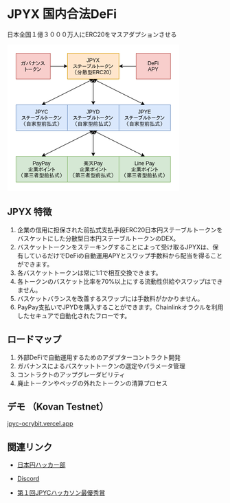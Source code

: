 # JPYX 国内合法DeFi

日本全国１億３０００万人にERC20をマスアダプションさせる

![](assets/jpyx.png)

## JPYX 特徴

1. 企業の信用に担保された前払式支払手段ERC20日本円ステーブルトークンをバスケットにした分散型日本円ステーブルトークンのDEX。
2. バスケットトークンをステーキングすることによって受け取るJPYXは、保有しているだけでDeFiの自動運用APYとスワップ手数料から配当を得ることができます。
3. 各バスケットトークンは常に1:1で相互交換できます。
4. 各トークンのバスケット比率を70%以上にする流動性供給やスワップはできません。
5. バスケットバランスを改善するスワップには手数料がかかりません。
6. PayPay支払いでJPYDを購入することができます。Chainlinkオラクルを利用したセキュアで自動化されたフローです。

## ロードマップ

1. 外部DeFiで自動運用するためのアダプターコントラクト開発
2. ガバナンスによるバスケットトークンの選定やパラメータ管理
3. コントラクトのアップグレーダビリティ
4. 廃止トークンやペッグの外れたトークンの清算プロセス

## デモ （Kovan Testnet）

[jpyc-ocrybit.vercel.app](https://jpyc-ocrybit.vercel.app/)

## 関連リンク

- [日本円ハッカー部](https://hide.ac/topics/vJd6hY17Y)

- [Discord](https://discord.com/invite/fv23hksx4S)

- [第１回JPYCハッカソン最優秀賞](https://hide.ac/articles/W0a3rm_Oo)
